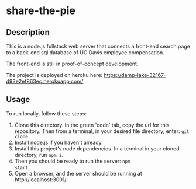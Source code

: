 # share-the-pie

## Description

This is a node.js fullstack web server that connects a front-end search page to a back-end sql database of UC Davis employee compensation.

The front-end is still in proof-of-concept development.

The project is deployed on heroku here: https://damp-lake-32167-d93e2ef863ec.herokuapp.com/

## Usage

To run locally, follow these steps:

1. Clone this directory. In the green 'code' tab, copy the url for this repository. Then from a terminal, in your desired file directory, enter: <code>git clone </code>
2. Install [node.js](https://nodejs.org/) if you haven't already.
3. Install this project's  node dependencies. In a terminal in your cloned directory, run <code>npm i</code>.
4. Then you should be ready to run the server: <code>npm start</code>.
5. Open a browser, and the server should be running at http://localhost:3001/.
